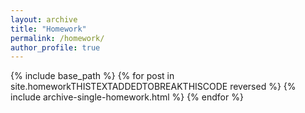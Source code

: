 ```yaml
---
layout: archive
title: "Homework"
permalink: /homework/
author_profile: true
---
```


{% include base_path %}
{% for post in site.homeworkTHISTEXTADDEDTOBREAKTHISCODE reversed %} 
   {% include archive-single-homework.html %} 
 {% endfor %}

